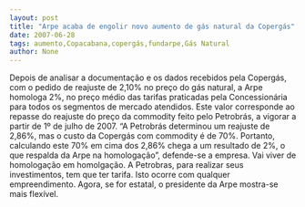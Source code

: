 ```yaml
---
layout: post
title: "Arpe acaba de engolir novo aumento de gás natural da Copergás"
date: 2007-06-28
tags: aumento,Copacabana,copergás,fundarpe,Gás Natural
author: None
---
```

Depois de analisar a documenta&ccedil;&atilde;o e os dados recebidos pela Coperg&aacute;s, com o pedido de reajuste de 2,10% no pre&ccedil;o do g&aacute;s natural, a Arpe homologa 2%, no pre&ccedil;o m&eacute;dio das tarifas praticadas pela Concession&aacute;ria para todos os segmentos de mercado atendidos.
Este valor corresponde ao repasse do reajuste do pre&ccedil;o da commodity feito pelo Petrobr&aacute;s, a vigorar a partir de 1&ordm; de julho de 2007. 
&ldquo;A Petrobr&aacute;s determinou um reajuste de 2,86%, mas o custo da Coperg&aacute;s com commodity &eacute; de 70%. Portanto, calculando este 70% em cima dos 2,86% chega a um resultado de 2%, o que respalda da Arpe na homologa&ccedil;&atilde;o&rdquo;, defende-se a empresa. 
Vai viver de homologa&ccedil;&atilde;o em homolga&ccedil;&atilde;o. A Petrobras, para realizar seus investimentos, tem que ter tarifa. Isto ocorre com qualquer empreendimento. Agora, se for estatal, o presidente da Arpe mostra-se mais flex&iacute;vel.
 